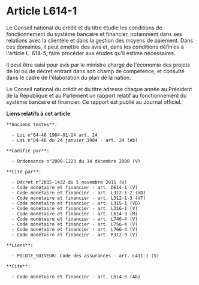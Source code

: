 # Article L614-1

Le Conseil national du crédit et du titre étudie les conditions de fonctionnement du système bancaire et financier, notamment
dans ses relations avec la clientèle et dans la gestion des moyens de paiement. Dans ces domaines, il peut émettre des avis
et, dans les conditions définies à l'article L. 614-5, faire procéder aux études qu'il estime nécessaires.

Il peut être saisi pour avis par le ministre chargé de l'économie des projets de loi ou de décret entrant dans son champ de
compétence, et consulté dans le cadre de l'élaboration du plan de la nation.

Le Conseil national du crédit et du titre adresse chaque année au Président de la République et au Parlement un rapport
relatif au fonctionnement du système bancaire et financier. Ce rapport est publié au Journal officiel.

**Liens relatifs à cet article**

	**Anciens textes**:

	  - Loi n°84-46 1984-01-24 art. 24
	  - Loi n°84-46 du 24 janvier 1984 - art. 24 (Ab)

	**Codifié par**:

	  - Ordonnance n°2000-1223 du 14 décembre 2000 (V)

	**Cité par**:

	  - Décret n°2015-1432 du 5 novembre 2015 (V)
	  - Code monétaire et financier - art. D614-1 (V)
	  - Code monétaire et financier - art. L312-1-2 (VD)
	  - Code monétaire et financier - art. L312-1-3 (VT)
	  - Code monétaire et financier - art. L315-1 (VD)
	  - Code monétaire et financier - art. L316-1 (V)
	  - Code monétaire et financier - art. L614-3 (M)
	  - Code monétaire et financier - art. L746-4 (V)
	  - Code monétaire et financier - art. L756-4 (V)
	  - Code monétaire et financier - art. L766-4 (V)
	  - Code monétaire et financier - art. R312-9 (V)

	**Liens**:

	  - PILOTE_SUIVEUR: Code des assurances - art. L411-1 (V)

	**Cite**:

	  - Code monétaire et financier - art. L614-5 (Ab)
